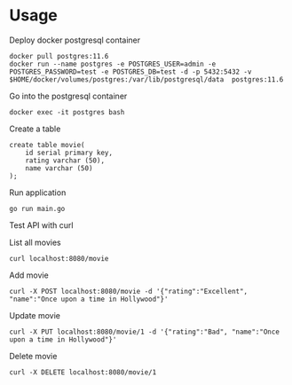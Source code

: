 # Usage

Deploy docker postgresql container

```
docker pull postgres:11.6
docker run --name postgres -e POSTGRES_USER=admin -e POSTGRES_PASSWORD=test -e POSTGRES_DB=test -d -p 5432:5432 -v $HOME/docker/volumes/postgres:/var/lib/postgresql/data  postgres:11.6
```
Go into the postgresql container
```
docker exec -it postgres bash
```
Create a table
```
create table movie(
    id serial primary key,
    rating varchar (50),
    name varchar (50)
);
```

Run application
```
go run main.go
```

Test API with curl

List all movies
```
curl localhost:8080/movie
```
Add movie
```
curl -X POST localhost:8080/movie -d '{"rating":"Excellent", "name":"Once upon a time in Hollywood"}'
```
Update movie
```
curl -X PUT localhost:8080/movie/1 -d '{"rating":"Bad", "name":"Once upon a time in Hollywood"}'
```
Delete movie
```
curl -X DELETE localhost:8080/movie/1
```
